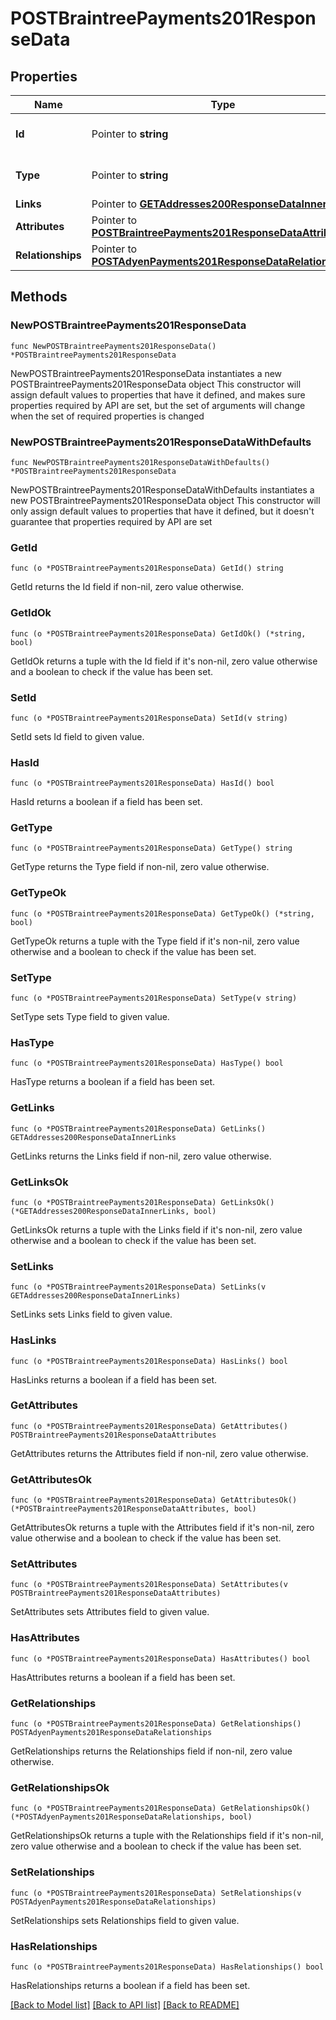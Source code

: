 # POSTBraintreePayments201ResponseData

## Properties

Name | Type | Description | Notes
------------ | ------------- | ------------- | -------------
**Id** | Pointer to **string** | The resource&#39;s id | [optional] 
**Type** | Pointer to **string** | The resource&#39;s type | [optional] [default to "braintree_payments"]
**Links** | Pointer to [**GETAddresses200ResponseDataInnerLinks**](GETAddresses200ResponseDataInnerLinks.md) |  | [optional] 
**Attributes** | Pointer to [**POSTBraintreePayments201ResponseDataAttributes**](POSTBraintreePayments201ResponseDataAttributes.md) |  | [optional] 
**Relationships** | Pointer to [**POSTAdyenPayments201ResponseDataRelationships**](POSTAdyenPayments201ResponseDataRelationships.md) |  | [optional] 

## Methods

### NewPOSTBraintreePayments201ResponseData

`func NewPOSTBraintreePayments201ResponseData() *POSTBraintreePayments201ResponseData`

NewPOSTBraintreePayments201ResponseData instantiates a new POSTBraintreePayments201ResponseData object
This constructor will assign default values to properties that have it defined,
and makes sure properties required by API are set, but the set of arguments
will change when the set of required properties is changed

### NewPOSTBraintreePayments201ResponseDataWithDefaults

`func NewPOSTBraintreePayments201ResponseDataWithDefaults() *POSTBraintreePayments201ResponseData`

NewPOSTBraintreePayments201ResponseDataWithDefaults instantiates a new POSTBraintreePayments201ResponseData object
This constructor will only assign default values to properties that have it defined,
but it doesn't guarantee that properties required by API are set

### GetId

`func (o *POSTBraintreePayments201ResponseData) GetId() string`

GetId returns the Id field if non-nil, zero value otherwise.

### GetIdOk

`func (o *POSTBraintreePayments201ResponseData) GetIdOk() (*string, bool)`

GetIdOk returns a tuple with the Id field if it's non-nil, zero value otherwise
and a boolean to check if the value has been set.

### SetId

`func (o *POSTBraintreePayments201ResponseData) SetId(v string)`

SetId sets Id field to given value.

### HasId

`func (o *POSTBraintreePayments201ResponseData) HasId() bool`

HasId returns a boolean if a field has been set.

### GetType

`func (o *POSTBraintreePayments201ResponseData) GetType() string`

GetType returns the Type field if non-nil, zero value otherwise.

### GetTypeOk

`func (o *POSTBraintreePayments201ResponseData) GetTypeOk() (*string, bool)`

GetTypeOk returns a tuple with the Type field if it's non-nil, zero value otherwise
and a boolean to check if the value has been set.

### SetType

`func (o *POSTBraintreePayments201ResponseData) SetType(v string)`

SetType sets Type field to given value.

### HasType

`func (o *POSTBraintreePayments201ResponseData) HasType() bool`

HasType returns a boolean if a field has been set.

### GetLinks

`func (o *POSTBraintreePayments201ResponseData) GetLinks() GETAddresses200ResponseDataInnerLinks`

GetLinks returns the Links field if non-nil, zero value otherwise.

### GetLinksOk

`func (o *POSTBraintreePayments201ResponseData) GetLinksOk() (*GETAddresses200ResponseDataInnerLinks, bool)`

GetLinksOk returns a tuple with the Links field if it's non-nil, zero value otherwise
and a boolean to check if the value has been set.

### SetLinks

`func (o *POSTBraintreePayments201ResponseData) SetLinks(v GETAddresses200ResponseDataInnerLinks)`

SetLinks sets Links field to given value.

### HasLinks

`func (o *POSTBraintreePayments201ResponseData) HasLinks() bool`

HasLinks returns a boolean if a field has been set.

### GetAttributes

`func (o *POSTBraintreePayments201ResponseData) GetAttributes() POSTBraintreePayments201ResponseDataAttributes`

GetAttributes returns the Attributes field if non-nil, zero value otherwise.

### GetAttributesOk

`func (o *POSTBraintreePayments201ResponseData) GetAttributesOk() (*POSTBraintreePayments201ResponseDataAttributes, bool)`

GetAttributesOk returns a tuple with the Attributes field if it's non-nil, zero value otherwise
and a boolean to check if the value has been set.

### SetAttributes

`func (o *POSTBraintreePayments201ResponseData) SetAttributes(v POSTBraintreePayments201ResponseDataAttributes)`

SetAttributes sets Attributes field to given value.

### HasAttributes

`func (o *POSTBraintreePayments201ResponseData) HasAttributes() bool`

HasAttributes returns a boolean if a field has been set.

### GetRelationships

`func (o *POSTBraintreePayments201ResponseData) GetRelationships() POSTAdyenPayments201ResponseDataRelationships`

GetRelationships returns the Relationships field if non-nil, zero value otherwise.

### GetRelationshipsOk

`func (o *POSTBraintreePayments201ResponseData) GetRelationshipsOk() (*POSTAdyenPayments201ResponseDataRelationships, bool)`

GetRelationshipsOk returns a tuple with the Relationships field if it's non-nil, zero value otherwise
and a boolean to check if the value has been set.

### SetRelationships

`func (o *POSTBraintreePayments201ResponseData) SetRelationships(v POSTAdyenPayments201ResponseDataRelationships)`

SetRelationships sets Relationships field to given value.

### HasRelationships

`func (o *POSTBraintreePayments201ResponseData) HasRelationships() bool`

HasRelationships returns a boolean if a field has been set.


[[Back to Model list]](../README.md#documentation-for-models) [[Back to API list]](../README.md#documentation-for-api-endpoints) [[Back to README]](../README.md)


